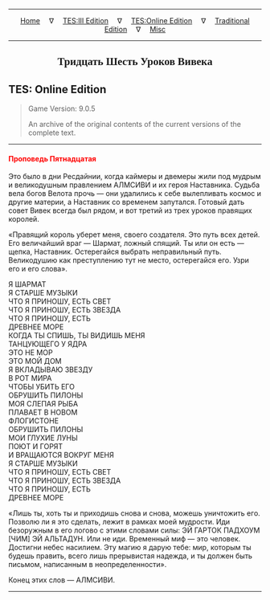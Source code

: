 
---

<!-- Jekyll Page Links -->

<center>
<a href="../../../../index.html">Home</a>
&emsp;&nabla;&emsp;
<a href="../../../index-tes3.html">TES:III Edition</a>
&emsp;&nabla;&emsp;
<a href="../../../index-teso.html">TES:Online Edition</a>
&emsp;&nabla;&emsp;
<a href="../../../index-traditional.html">Traditional Edition</a>
&emsp;&nabla;&emsp;
<a href="../../../index-misc.html">Misc</a>
</center>

<!-- Markdown Body Below: -->

---

<center>
<h2><span style="font-family:Georgia">Тридцать Шесть Уроков Вивека</span></h2>
</center>

## TES: Online Edition

> Game Version: 9.0.5
>
> An archive of the original contents of the current versions of the complete text.

---

#### <span style="color:red">Проповедь Пятнадцатая</span>

Это было в дни Ресдайнии, когда каймеры и двемеры жили под мудрым и великодушным правлением АЛМСИВИ и их героя Наставника. Судьба вела богов Велота прочь — они удалились к себе вылепливать космос и другие материи, а Наставник со временем запутался. Готовый дать совет Вивек всегда был рядом, и вот третий из трех уроков правящих королей.

«Правящий король уберет меня, своего создателя. Это путь всех детей. Его величайший враг — Шармат, ложный спящий. Ты или он есть — щепка, Наставник. Остерегайся выбрать неправильный путь. Великодушию как преступлению тут не место, остерегайся его. Узри его и его слова».

Я ШАРМАТ\
Я СТАРШЕ МУЗЫКИ\
ЧТО Я ПРИНОШУ, ЕСТЬ СВЕТ\
ЧТО Я ПРИНОШУ, ЕСТЬ ЗВЕЗДА\
ЧТО Я ПРИНОШУ, ЕСТЬ\
ДРЕВНЕЕ МОРЕ\
КОГДА ТЫ СПИШЬ, ТЫ ВИДИШЬ МЕНЯ\
ТАНЦУЮЩЕГО У ЯДРА\
ЭТО НЕ МОР\
ЭТО МОЙ ДОМ\
Я ВКЛАДЫВАЮ ЗВЕЗДУ\
В РОТ МИРА\
ЧТОБЫ УБИТЬ ЕГО\
ОБРУШИТЬ ПИЛОНЫ\
МОЯ СЛЕПАЯ РЫБА\
ПЛАВАЕТ В НОВОМ\
ФЛОГИСТОНЕ\
ОБРУШИТЬ ПИЛОНЫ\
МОИ ГЛУХИЕ ЛУНЫ\
ПОЮТ И ГОРЯТ\
И ВРАЩАЮТСЯ ВОКРУГ МЕНЯ\
Я СТАРШЕ МУЗЫКИ\
ЧТО Я ПРИНОШУ, ЕСТЬ СВЕТ\
ЧТО Я ПРИНОШУ, ЕСТЬ ЗВЕЗДА\
ЧТО Я ПРИНОШУ, ЕСТЬ\
ДРЕВНЕЕ МОРЕ

«Лишь ты, хоть ты и приходишь снова и снова, можешь уничтожить его. Позволю ли я это сделать, лежит в рамках моей мудрости. Иди безоружным в его логово с этими словами силы: ЭЙ ГАРТОК ПАДХОУМ \[ЧИМ\] ЭЙ АЛЬТАДУН. Или не иди. Временный миф — это человек. Достигни небес насилием. Эту магию я дарую тебе: мир, которым ты будешь править, всего лишь прерывистая надежда, и ты должен быть письмом, написанным в неопределенности».

Конец этих слов — АЛМСИВИ.

---
